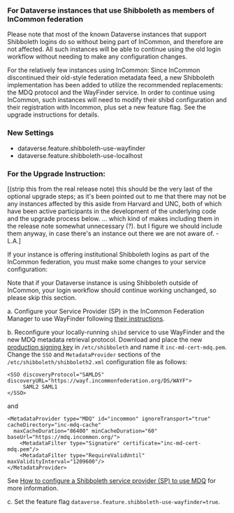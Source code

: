 ### For Dataverse instances that use Shibboleth as members of InCommon federation

Please note that most of the known Dataverse instances that support Shibboleth logins do so without being part of InCommon, and therefore are not affected. All such instances will be able to continue using the old login workflow without needing to make any configuration changes. 

For the relatively few instances using InCommon: Since InCommon discontinued their old-style federation metadata feed, a new Shibboleth implementation has been added to utilize the recommended replacements: the MDQ protocol and the WayFinder service. In order to continue using InCommon, such instances will need to modify their shibd configuration and their registration with Incommon, plus set a new feature flag. See the upgrade instructions for details.


### New Settings

- dataverse.feature.shibboleth-use-wayfinder
- dataverse.feature.shibboleth-use-localhost

### For the Upgrade Instruction:

[(strip this from the real release note) this should be the very last of the optional upgrade steps; as it's been pointed out to me that there may not be any instances affected by this aside from Harvard and UNC, both of which have been active participants in the development of the underlying code and the upgrade process below. ... which kind of makes including them in the release note somewhat unnecessary (?). but I figure we should include them anyway, in case there's an instance out there we are not aware of. - L.A.]


If your instance is offering institutional Shibboleth logins as part of the InCommon federation, you must make some changes to your service configuration:

Note that if your Dataverse instance is using Shibboleth outside of InCommon, your login workflow should continue working unchanged, so please skip this section.

a. Configure your Service Provider (SP) in the InCommon Federation Manager to use WayFinder following [their instructions](https://spaces.at.internet2.edu/display/federation/how-to-configure-service-to-use-wayfinder).

b. Reconfigure your locally-running `shibd` service to use WayFinder and the new MDQ metadata retrieval protocol.
Download and place the new [production signing key](https://spaces.at.internet2.edu/display/MDQ/production-mdq-signing-key) in `/etc/shibboleth` and name it `inc-md-cert-mdq.pem`.
Change the `SSO` and `MetadataProvider` sections of the `/etc/shibboleth/shibboleth2.xml` configuration file as follows:

```
<SSO discoveryProtocol="SAMLDS" discoveryURL="https://wayf.incommonfederation.org/DS/WAYF">
     SAML2 SAML1
</SSO>
```
and
```
<MetadataProvider type="MDQ" id="incommon" ignoreTransport="true" cacheDirectory="inc-mdq-cache"
  maxCacheDuration="86400" minCacheDuration="60" baseUrl="https://mdq.incommon.org/">
    <MetadataFilter type="Signature" certificate="inc-md-cert-mdq.pem"/>
    <MetadataFilter type="RequireValidUntil" maxValidityInterval="1209600"/>
</MetadataProvider>
```
See [How to configure a Shibboleth service provider (SP) to use MDQ](https://spaces.at.internet2.edu/display/MDQ/how-to-configure-shib-sp-to-use-mdq) for more information.

c. Set the feature flag `dataverse.feature.shibboleth-use-wayfinder=true`. 

